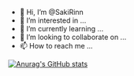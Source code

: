 - 👋 Hi, I’m @SakiRinn
- 👀 I’m interested in ...
- 🌱 I’m currently learning ...
- 💞️ I’m looking to collaborate on ...
- 📫 How to reach me ...

[![Anurag's GitHub stats](https://github-readme-stats.vercel.app/api?username=SakiRinn)](https://github.com/anuraghazra/github-readme-stats)

<!---
SakiRinn/SakiRinn is a ✨ special ✨ repository because its `README.md` (this file) appears on your GitHub profile.
You can click the Preview link to take a look at your changes.
--->
